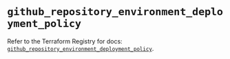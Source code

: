 # `github_repository_environment_deployment_policy`

Refer to the Terraform Registry for docs: [`github_repository_environment_deployment_policy`](https://registry.terraform.io/providers/integrations/github/6.2.0/docs/resources/repository_environment_deployment_policy).
